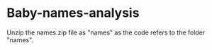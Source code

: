 # Baby-names-analysis

Unzip the names.zip file as "names" as the code refers to the folder "names".
